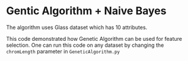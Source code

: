 # Gentic Algorithm + Naive Bayes

The algorithm uses Glass dataset which has 10 attributes.
 
This code demonstrated how Genetic Algorithm can be used for feature selection. One can run this code on any dataset by changing the ``chromLength`` parameter in ``GeneticAlgorithm.py``
